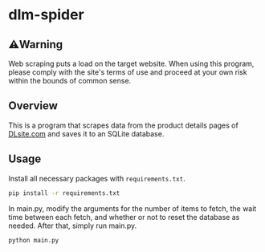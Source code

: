 # dlm-spider
## ⚠️Warning
Web scraping puts a load on the target website. When using this program, please comply with the site's terms of use and proceed at your own risk within the bounds of common sense.

## Overview
This is a program that scrapes data from the product details pages of [DLsite.com](https://www.dlsite.com/index.html) and saves it to an SQLite database.

## Usage
Install all necessary packages with `requirements.txt`.

```bash
pip install -r requirements.txt
```

In main.py, modify the arguments for the number of items to fetch, the wait time between each fetch, and whether or not to reset the database as needed. After that, simply run main.py.

```bash
python main.py
```